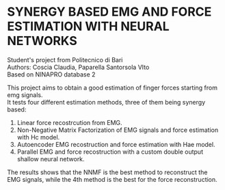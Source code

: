 # SYNERGY BASED EMG AND FORCE ESTIMATION WITH NEURAL NETWORKS
Student's project from Politecnico di Bari  
Authors: Coscia Claudia, Paparella Santorsola VIto  
Based on NINAPRO database 2

This project aims to obtain a good estimation of finger forces starting from emg signals.  
It tests four different estimation methods, three of them being synergy based:  
  1. Linear force recostrcution from EMG.  
  2. Non-Negative Matrix Factorization of EMG signals and force estimation with Hc model.  
  3. Autoencoder EMG recostruction and force estimation with Hae model.  
  4. Parallel EMG and force recostruction with a custom double output shallow neural network.  
    
The results shows that the NNMF is the best method to reconstruct the EMG signals, while the 
4th method is the best for the force reconstruction.

